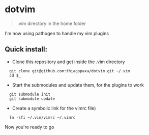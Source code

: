 # dotvim
> .vim directory in the home folder

I'm now using pathogen to handle my vim plugins

##  Quick install:

* Clone this repository and get inside the .vim directory

```
  git clone git@github.com:thiagopaxa/dotvim.git ~/.vim
  cd $_
```

* Start the submodules and update them, for the plugins to work
```
  git submodule init
  git submodule update
```

* Create a symbolic link for the vimrc file)
```
  ln -sfi ~/.vim/vimrc ~/.vimrc
```

Now you're ready to go
